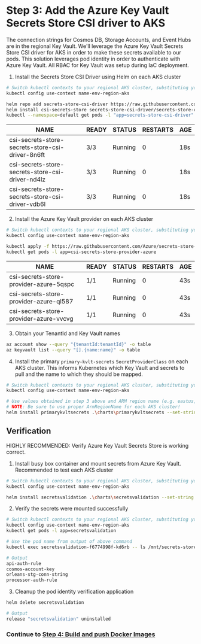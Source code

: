# Step 3: Add the Azure Key Vault Secrets Store CSI driver to AKS

The connection strings for Cosmos DB, Storage Accounts, and Event Hubs are in the regional Key Vault. We'll leverage the Azure Key Vault Secrets Store CSI driver for AKS in order to make these secrets available to our pods. This solution leverages pod identity in order to authenticate with Azure Key Vault. All RBAC for Key Vault was setup during IaC deployment.

1. Install the Secrets Store CSI Driver using Helm on each AKS cluster
```bash
# Switch kubectl contexts to your regional AKS cluster, substituting your actual values for name, env, and region
kubectl config use-context name-env-region-aks

helm repo add secrets-store-csi-driver https://raw.githubusercontent.com/kubernetes-sigs/secrets-store-csi-driver/master/charts
helm install csi-secrets-store secrets-store-csi-driver/secrets-store-csi-driver
kubectl --namespace=default get pods -l "app=secrets-store-csi-driver"
````

|NAME|READY|STATUS|RESTARTS|AGE
---|---|---|---|---
|csi-secrets-store-secrets-store-csi-driver-8n6ft|3/3|Running|0|18s|
|csi-secrets-store-secrets-store-csi-driver-nd4lz|3/3|Running|0|18s|
|csi-secrets-store-secrets-store-csi-driver-vdb6l|3/3|Running|0|18s|

2. Install the Azure Key Vault provider on each AKS cluster
```bash
# Switch kubectl contexts to your regional AKS cluster, substituting your actual values for name, env, and region
kubectl config use-context name-env-region-aks

kubectl apply -f https://raw.githubusercontent.com/Azure/secrets-store-csi-driver-provider-azure/master/deployment/provider-azure-installer.yaml
kubectl get pods -l app=csi-secrets-store-provider-azure
````
|NAME|READY|STATUS|RESTARTS|AGE|
---|---|---|---|---
|csi-secrets-store-provider-azure-5qspc|1/1|Running|0|43s|
|csi-secrets-store-provider-azure-ql587|1/1|Running|0|43s|
|csi-secrets-store-provider-azure-vvcvg|1/1|Running|0|43s|

3. Obtain your TenantId and Key Vault names
```bash
az account show --query "{tenantId:tenantId}" -o table
az keyvault list --query "[].{name:name}" -o table
````

4. Install the primary `primary-kvlt-secrets` `SecretProviderClass` on each AKS cluster. This informs Kubernetes which Key Vault and secrets to pull and the name to which they should be mapped.

```bash
# Switch kubectl contexts to your regional AKS cluster, substituting your actual values for name, env, and region
kubectl config use-context name-env-region-aks

# Use values obtained in step 3 above and ARM region name (e.g. eastus, eastus2, westus2, etc) for ArmRegionName.
# NOTE: Be sure to use proper ArmRegionName for each AKS cluster!
helm install primarykvltsecrets .\charts\primarykvltsecrets --set-string keyVaultName=Step3_KeyVaultName,tenantId=Step3_TenantId,regionName=ArmRegionName
````

## Verification

HIGHLY RECOMMENDED: Verify Azure Key Vault Secrets Store is working correct.

1. Install busy box container and mount secrets from Azure Key Vault. Recommended to test each AKS cluster
```bash
# Switch kubectl contexts to your regional AKS cluster, substituting your actual values for name, env, and region
kubectl config use-context name-env-region-aks

helm install secretsvalidation .\charts\secretsvalidation --set-string aksClusterName=name-env-region-aks
````

2. Verify the secrets were mounted successfully
```bash
# Switch kubectl contexts to your regional AKS cluster, substituting your actual values for name, env, and region
kubectl config use-context name-env-region-aks
kubectl get pods -l app=secretsvalidation

# Use the pod name from output of above command
kubectl exec secretsvalidation-f6774998f-kd6rb -- ls /mnt/secrets-store/

# Output
api-auth-rule
cosmos-account-key
orleans-stg-conn-string
processor-auth-rule
````

3. Cleanup the pod identity verification application
```bash
helm delete secretsvalidation

# Output
release "secretsvalidation" uninstalled
````

### Continue to [Step 4: Build and push Docker Images](4.buildimages.md)